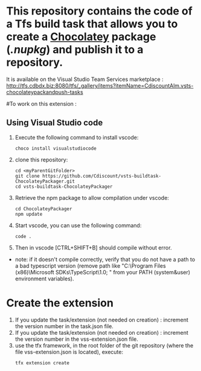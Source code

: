 # This repository contains the code of a Tfs build task that allows you to create a [Chocolatey](https://chocolatey.org) package (*.nupkg*) and publish it to a repository.

It is available on the Visual Studio Team Services marketplace : http://tfs.cdbdx.biz:8080/tfs/_gallery/items?itemName=CdiscountAlm.vsts-chocolateypackandpush-tasks

#To work on this extension :
## Using Visual Studio code
1. Execute the following command to install vscode:
   ~~~ 
   choco install visualstudiocode
   ~~~
1. clone this repository:
   ~~~ 
   cd <myParentGitFolder>
   git clone https://github.com/Cdiscount/vsts-buildtask-ChocolateyPackager.git
   cd vsts-buildtask-ChocolateyPackager
   ~~~
1. Retrieve the npm package to allow compilation under vscode:
   ~~~ 
   cd ChocolateyPackager
   npm update
   ~~~
1. Start vscode, you can use the following command:
   ~~~
   code .
   ~~~
1. Then in vscode [CTRL+SHIFT+B] should compile without error.

* note: if it doesn't compile correctly, verify that you do not have a path to a bad typescript version (remove path like "C:\Program Files (x86)\Microsoft SDKs\TypeScript\1.0\; " from your PATH (system&user) environment variables).

# Create the extension
1. If you update the task/extension (not needed on creation) : increment the version number in the task.json file.
1. If you update the task/extension (not needed on creation) : increment the version number in the vss-extension.json file.
1. use the tfx framework, in the root folder of the git repository (where the file vss-extension.json is located), execute:
   ~~~ 
   tfx extension create
   ~~~ 
